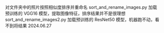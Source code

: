 对文件夹中的照片按照相似度排序并重命名
sort_and_rename_images.py 加载预训练的 VGG16 模型，提取图像特征，排序结果并不是很理想
sort_and_rename_images2.py 加载预训练的 ResNet50 模型，机器跑不动，看不到将结果
2024.06.27
